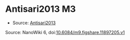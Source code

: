 <a name="material" />

# Antisari2013 M3
<script type="application/ld+json">
  {
    "@context": "https://schema.org/",
    "@type": "ChemicalSubstance",
    "@id": "https://egonw.github.io/nanowiki/nanowiki302.html#material",
    "http://purl.org/dc/terms/conformsTo":
      {
        "@type": "CreativeWork",
        "@id": "https://bioschemas.org/profiles/ChemicalSubstance/0.4-RELEASE/"
      },
    "identfier": "302",
    "name": "Antisari2013 M3",
    "url": "https://egonw.github.io/nanowiki/nanowiki302.html#material",
    "sameAs": "http://127.0.0.1/mediawiki/index.php/Special:URIResolver/Antisari2013_M3"
  }
</script>


* Source: [Antisari2013](Antisari2013.md)


Source: NanoWiki 6, doi:[10.6084/m9.figshare.11897205.v1](https://doi.org/10.6084/m9.figshare.11897205.v1)
